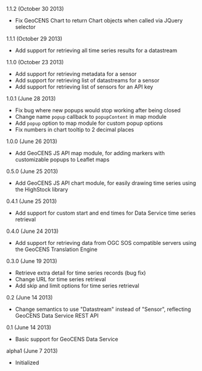 1.1.2 (October 30 2013)

* Fix GeoCENS Chart to return Chart objects when called via JQuery selector

1.1.1 (October 29 2013)

* Add support for retrieving all time series results for a datastream

1.1.0 (October 23 2013)

* Add support for retrieving metadata for a sensor
* Add support for retrieving list of datastreams for a sensor
* Add support for retrieving list of sensors for an API key

1.0.1 (June 28 2013)

* Fix bug where new popups would stop working after being closed
* Change name `popup` callback to `popupContent` in map module
* Add `popup` option to map module for custom popup options
* Fix numbers in chart tooltip to 2 decimal places

1.0.0 (June 26 2013)

* Add GeoCENS JS API map module, for adding markers with customizable popups to Leaflet maps

0.5.0 (June 25 2013)

* Add GeoCENS JS API chart module, for easily drawing time series using the HighStock library

0.4.1 (June 25 2013)

* Add support for custom start and end times for Data Service time series retrieval

0.4.0 (June 24 2013)

* Add support for retrieving data from OGC SOS compatible servers using the GeoCENS Translation Engine

0.3.0 (June 19 2013)

* Retrieve extra detail for time series records (bug fix)
* Change URL for time series retrieval
* Add skip and limit options for time series retrieval

0.2 (June 14 2013)

* Change semantics to use "Datastream" instead of "Sensor", reflecting GeoCENS Data Service REST API

0.1 (June 14 2013)

* Basic support for GeoCENS Data Service

alpha1 (June 7 2013)

* Initialized
